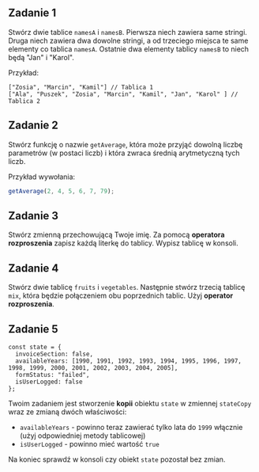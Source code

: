 ## Zadanie 1

Stwórz dwie tablice ```namesA``` i ```namesB```. Pierwsza niech zawiera same stringi.
Druga niech zawiera dwa dowolne stringi, a od trzeciego miejsca te same elementy co tablica ```namesA```. Ostatnie dwa elementy tablicy ```namesB``` to niech będą "Jan" i  "Karol".

Przykład:

```plain
["Zosia", "Marcin", "Kamil"] // Tablica 1
["Ala", "Puszek", "Zosia", "Marcin", "Kamil", "Jan", "Karol" ] // Tablica 2
```

## Zadanie 2

Stwórz funkcję o nazwie ```getAverage```, która może przyjąć dowolną liczbę parametrów (w postaci liczb) i która zwraca średnią arytmetyczną tych liczb.

Przykład wywołania:

```js
getAverage(2, 4, 5, 6, 7, 79);
```



## Zadanie 3

Stwórz zmienną przechowującą Twoje imię. Za pomocą **operatora rozproszenia** zapisz każdą literkę do tablicy.
Wypisz tablicę w konsoli.



## Zadanie 4



Stwórz dwie tablicę ```fruits``` i ```vegetables```. Następnie stwórz trzecią tablicę ```mix```, która będzie połączeniem obu poprzednich tablic. Użyj **operator rozproszenia**.



## Zadanie 5



```
const state = {
  invoiceSection: false,
  availableYears: [1990, 1991, 1992, 1993, 1994, 1995, 1996, 1997, 1998, 1999, 2000, 2001, 2002, 2003, 2004, 2005],
  formStatus: "failed",
  isUserLogged: false
};
```
Twoim zadaniem jest stworzenie **kopii** obiektu `state` w zmiennej `stateCopy` wraz ze zmianą dwóch właściwości: 

- `availableYears` - powinno teraz zawierać tylko lata do `1999` włącznie (użyj odpowiedniej metody tablicowej)
- `isUserLogged` - powinno mieć wartość `true`

Na koniec sprawdź w konsoli czy obiekt `state` pozostał bez zmian.